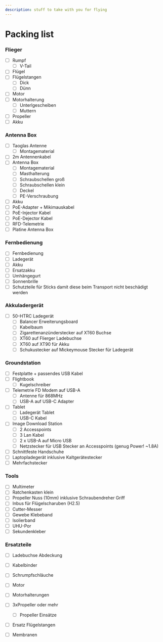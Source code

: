 ```yaml
---
description: stuff to take with you for flying
---
```


# Packing list

### Flieger

* [ ] Rumpf
  * [ ] V-Tail
* [ ] Flügel
* [ ] Flügelstangen
  * [ ] Dick
  * [ ] Dünn
* [ ] Motor
* [ ] Motorhalterung
  * [ ] Unterlgescheiben
  * [ ] Muttern
* [ ] Propeller
* [ ] Akku

### Antenna Box

* [ ] Taoglas Antenne
  * [ ] Montagematerial
* [ ] 2m Antennenkabel
* [ ] Antenna Box
  * [ ] Montagematerial
  * [ ] Masthalterung
  * [ ] Schraubschellen groß
  * [ ] Schraubschellen klein
  * [ ] Deckel
  * [ ] PE-Verschraubung
* [ ] Akku
* [ ] PoE-Adapter + Mikimauskabel
* [ ] PoE-Injector Kabel                                                                                                                                                 
* [ ] PoE-Dejector Kabel
* [ ] RFD-Telemetrie
* [ ] Platine Antenna Box

### Fernbedienung

* [ ] Fernbedienung
* [ ] Ladegerät
* [ ] Akku
* [ ] Ersatzakku
* [ ] Umhängegurt
* [ ] Sonnenbrille
* [ ] Schutzteile für Sticks damit diese beim Transport nicht beschädigt werden

### Akkuladergerät

* [ ] 50-HTRC Ladegerät
  * [ ] Balancer Erweiterungsboard 
  * [ ] Kabelbaum
  * [ ] Zigarettenanzünderstecker auf XT60 Buchse
  * [ ] XT60 auf Flierger Ladebuchse
  * [ ] XT60 auf XT90 für Akku
  * [ ] Schukustecker auf Mickeymouse Stecker für Ladegerät

### Groundstation

* [ ] Festplatte + passendes USB Kabel
* [ ] Flightbook
  * [ ] Kugelschreiber
* [ ] Telemetrie FD Modem auf USB-A
  * [ ] Antenne für 868MHz
  * [ ] USB-A auf USB-C Adapter
* [ ] Tablet
  * [ ] Ladegerät Tablet
  * [ ] USB-C Kabel
* [ ] Image Download Station
  * [ ] 2 Accesspoints
  * [ ] 3 Lan Kabel
  * [ ] 2 x USB-A auf Micro USB
  * [ ] Netzstecker für USB Stecker an Accesspoints \(genug Power! ~1.8A\)
* [ ] Schnittfeste Handschuhe
* [ ] Laptopladegerät inklusive Kaltgerätestecker
* [ ] Mehrfachstecker

### Tools

* [ ] Multimeter
* [ ] Ratchenkasten klein
* [ ] Propeller Nuss \(10mm\) inklusive Schraubendreher Griff
* [ ] Inbus für Flügelscharuben \(H2.5\)
* [ ] Cutter-Messer
* [ ] Gewebe Klebeband
* [ ] Isolierband
* [ ] UHU-Por
* [ ] Sekundenkleber

### Ersatzteile

* [ ] Ladebuchse Abdeckung
* [ ] Kabelbinder
* [ ] Schrumpfschläuche
* [ ] Motor 
* [ ] Motorhalterungen
* [ ] 3xPropeller oder mehr 
  * [ ] Propeller Einsätze
* [ ] Ersatz Flügelstangen
* [ ] Membranen



